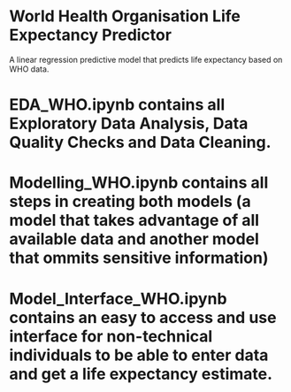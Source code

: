 # World Health Organisation Life Expectancy Predictor
A linear regression predictive model that predicts life expectancy based on WHO data.

# EDA_WHO.ipynb contains all Exploratory Data Analysis, Data Quality Checks and Data Cleaning.
# Modelling_WHO.ipynb contains all steps in creating both models (a model that takes advantage of all available data and another model that ommits sensitive information)
# Model_Interface_WHO.ipynb contains an easy to access and use interface for non-technical individuals to be able to enter data and get a life expectancy estimate.
